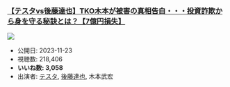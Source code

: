 ### [【テスタvs後藤達也】TKO木本が被害の真相告白・・・投資詐欺から身を守る秘訣とは？【7億円損失】](https://www.youtube.com/watch?v=280E4OR9c7E)
[![](https://img.youtube.com/vi/280E4OR9c7E/sddefault.jpg)](https://www.youtube.com/watch?v=280E4OR9c7E)
-   公開日: 2023-11-23
-   視聴数: 218,406
-   **いいね数: 3,058**
-   出演者: [テスタ](/rehacq_fan/people/テスタ "wikilink"), [後藤達也](/rehacq_fan/people/後藤達也 "wikilink"), 木本武宏
